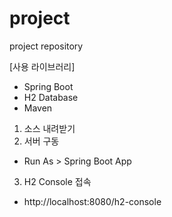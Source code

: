 # project
project repository

[사용 라이브러리]
- Spring Boot
- H2 Database
- Maven

1. 소스 내려받기
2. 서버 구동
- Run As > Spring Boot App

3. H2 Console 접속
- http://localhost:8080/h2-console

